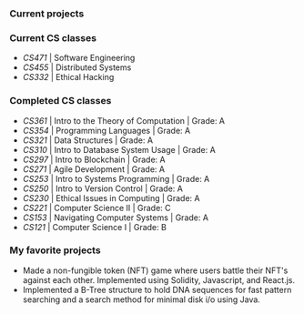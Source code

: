 ### Current projects

### Current CS classes

- *CS471* | Software Engineering
- *CS455* | Distributed Systems
- *CS332* | Ethical Hacking

### Completed CS classes

- *CS361* | Intro to the Theory of Computation | Grade: A
- *CS354* | Programming Languages | Grade: A
- *CS321* | Data Structures | Grade: A
- *CS310* | Intro to Database System Usage | Grade: A
- *CS297* | Intro to Blockchain | Grade: A
- *CS271* | Agile Development | Grade: A
- *CS253* | Intro to Systems Programming | Grade: A
- *CS250* | Intro to Version Control | Grade: A
- *CS230* | Ethical Issues in Computing | Grade: A
- *CS221* | Computer Science II | Grade: C
- *CS153* | Navigating Computer Systems | Grade: A
- *CS121* | Computer Science I | Grade: B

### My favorite projects

- Made a non-fungible token (NFT) game where users battle their NFT's against each other. Implemented using Solidity, Javascript, and React.js.
- Implemented a B-Tree structure to hold DNA sequences for fast pattern searching and a search method for minimal disk i/o using Java.

